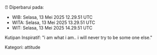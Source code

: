 ⏰ Diperbarui pada:
- WIB: Selasa, 13 Mei 2025 12.29.51 UTC
- WITA: Selasa, 13 Mei 2025 13.29.51 UTC
- WIT: Selasa, 13 Mei 2025 14.29.51 UTC

Kutipan Inspiratif:
"i am what i am.. i will never try to be some one else."


Kategori: attitude

